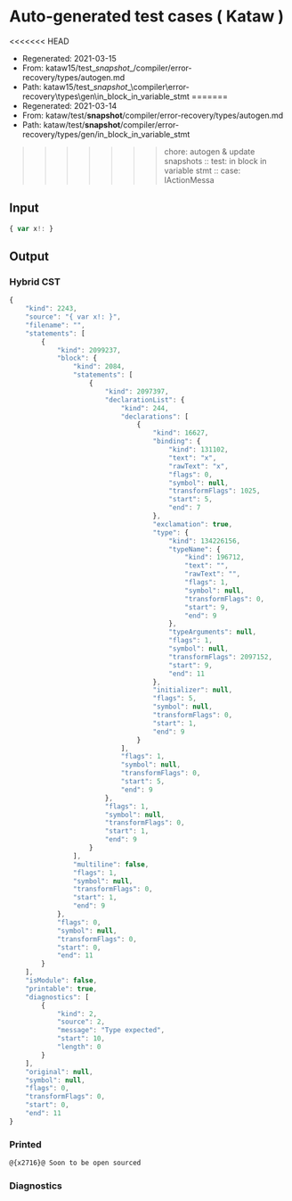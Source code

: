 # Auto-generated test cases ( Kataw )
<<<<<<< HEAD
- Regenerated: 2021-03-15
- From: kataw15/test\__snapshot__/compiler/error-recovery/types/autogen.md
- Path: kataw15/test\__snapshot__\compiler\error-recovery\types\gen\in_block_in_variable_stmt
=======
- Regenerated: 2021-03-14
- From: kataw/test/__snapshot__/compiler/error-recovery/types/autogen.md
- Path: kataw/test/__snapshot__/compiler/error-recovery/types/gen/in_block_in_variable_stmt
>>>>>>> chore: autogen & update snapshots
> :: test: in block in variable stmt
> :: case: IActionMessa
## Input

`````js
{ var x!: }
`````

## Output

### Hybrid CST

```javascript
{
    "kind": 2243,
    "source": "{ var x!: }",
    "filename": "",
    "statements": [
        {
            "kind": 2099237,
            "block": {
                "kind": 2084,
                "statements": [
                    {
                        "kind": 2097397,
                        "declarationList": {
                            "kind": 244,
                            "declarations": [
                                {
                                    "kind": 16627,
                                    "binding": {
                                        "kind": 131102,
                                        "text": "x",
                                        "rawText": "x",
                                        "flags": 0,
                                        "symbol": null,
                                        "transformFlags": 1025,
                                        "start": 5,
                                        "end": 7
                                    },
                                    "exclamation": true,
                                    "type": {
                                        "kind": 134226156,
                                        "typeName": {
                                            "kind": 196712,
                                            "text": "",
                                            "rawText": "",
                                            "flags": 1,
                                            "symbol": null,
                                            "transformFlags": 0,
                                            "start": 9,
                                            "end": 9
                                        },
                                        "typeArguments": null,
                                        "flags": 1,
                                        "symbol": null,
                                        "transformFlags": 2097152,
                                        "start": 9,
                                        "end": 11
                                    },
                                    "initializer": null,
                                    "flags": 5,
                                    "symbol": null,
                                    "transformFlags": 0,
                                    "start": 1,
                                    "end": 9
                                }
                            ],
                            "flags": 1,
                            "symbol": null,
                            "transformFlags": 0,
                            "start": 5,
                            "end": 9
                        },
                        "flags": 1,
                        "symbol": null,
                        "transformFlags": 0,
                        "start": 1,
                        "end": 9
                    }
                ],
                "multiline": false,
                "flags": 1,
                "symbol": null,
                "transformFlags": 0,
                "start": 1,
                "end": 9
            },
            "flags": 0,
            "symbol": null,
            "transformFlags": 0,
            "start": 0,
            "end": 11
        }
    ],
    "isModule": false,
    "printable": true,
    "diagnostics": [
        {
            "kind": 2,
            "source": 2,
            "message": "Type expected",
            "start": 10,
            "length": 0
        }
    ],
    "original": null,
    "symbol": null,
    "flags": 0,
    "transformFlags": 0,
    "start": 0,
    "end": 11
}
```

### Printed

```javascript
@{x2716}@ Soon to be open sourced
```

### Diagnostics

```javascript

```

